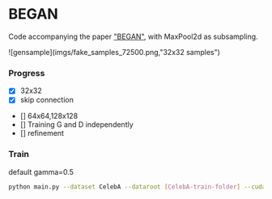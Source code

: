 BEGAN
===============

Code accompanying the paper ["BEGAN"](https://arxiv.org/abs/1703.10717), with MaxPool2d as subsampling.

![gensample](imgs/fake_samples_72500.png,"32x32 samples")

### Progress

- [x] 32x32
- [x] skip connection
- [] 64x64,128x128
- [] Training G and D independently
- [] refinement

### Train

default gamma=0.5

```bash
python main.py --dataset CelebA --dataroot [CelebA-train-folder] --cuda
```
